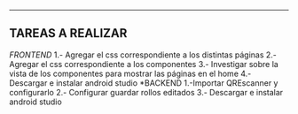------------------------------------
TAREAS A REALIZAR
------------------------------------
*FRONTEND*
1.- Agregar el css correspondiente a los distintas páginas
2.- Agregar el css correspondiente a los componentes 
3.- Investigar sobre la vista de los componentes para mostrar las páginas en el home
4.- Descargar e instalar android studio
*BACKEND
1.-Importar QREscanner y configurarlo
2.- Configurar guardar rollos editados
3.- Descargar e instalar android studio
